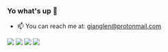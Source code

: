 ### Yo what's up 👋

- 📫 You can reach me at: gianglen@protonmail.com

<img src="https://c.tenor.com/zhIZszouG8QAAAAi/line-divider.gif">
<img src="https://github-readme-stats.vercel.app/api?username=netgian&show_icons=true&theme=tokyonight">
<img src="https://c.tenor.com/zhIZszouG8QAAAAi/line-divider.gif">
<img src="https://github-readme-stats.vercel.app/api/top-langs/?username=netgian&show_icons=true&theme=tokyonight&layout=compact&langs_count=8">
